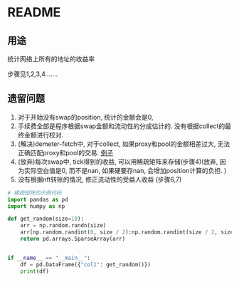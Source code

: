# README

## 用途

统计网络上所有的地址的收益率

步骤见1,2,3,4.......


## 遗留问题

1. 对于开始没有swap的position, 统计的金额会是0,
2. 手续费全部是程序根据swap金额和流动性的分成估计的. 没有根据collect的最终金额进行校对.  
3. (解决)demeter-fetch中, 对于collect, 如果proxy和pool的金额相差过大, 无法正确匹配proxy和pool的交易. [例子](https://polygonscan.com/tx/0xca50d94a36bc730a4ebb46b9e7535075d7da8a4efbbf9cc53638b058516dc907#eventlog) 
4. (放弃)每次swap中, tick得到的收益, 可以用稀疏矩阵来存储(步骤4)(放弃, 因为实际空白值是0, 而不是nan, 如果硬要存nan, 会增加position计算的负担. )
5. 没有根据nft转账的情况, 修正流动性的受益人收益 (步骤6,7)

```python
# 稀疏矩阵的示例代码
import pandas as pd
import numpy as np

def get_random(size=10):
    arr = np.random.randn(size)
    arr[np.random.randint(0, size / 2):np.random.randint(size / 2, size)] = np.nan
    return pd.arrays.SparseArray(arr)


if __name__ == "__main__":
    df = pd.DataFrame({"col1": get_random()})
    print(df)
```